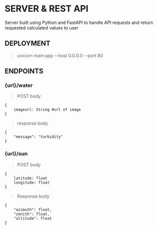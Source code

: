 # SERVER & REST API
Server built using Python and FastAPI to handle API requests and return requested calculated values to user


## DEPLOYMENT

> uvicorn main:app --host 0.0.0.0 --port 80


## ENDPOINTS

### **{url}/water**

> POST body
```
{
    imageurl: String #url of image
}
```

> response body
```
{
    "message": "turbidity"
}
```
### **{url}/sun**

> POST body
```
{
    latitude: float
    longitude: float
}
```

> Rseponse body
```
{
    "azimuth": float,
    "zenith": float,
    "altitude": float
}
```